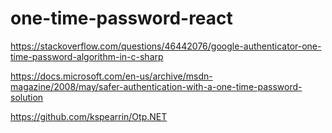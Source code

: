 # one-time-password-react

https://stackoverflow.com/questions/46442076/google-authenticator-one-time-password-algorithm-in-c-sharp

https://docs.microsoft.com/en-us/archive/msdn-magazine/2008/may/safer-authentication-with-a-one-time-password-solution

https://github.com/kspearrin/Otp.NET

